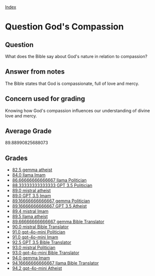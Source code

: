 
[Index](../../index.md)
# Question God's Compassion
## Question
What does the Bible say about God's nature in relation to compassion?

## Answer from notes
The Bible states that God is compassionate, full of love and mercy.

## Concern used for grading
Knowing how God's compassion influences our understanding of divine love and mercy.

## Average Grade
89.88990825688073

## Grades
 * [82.5 gemma atheist](../answers/gemma_atheist/God_s_Compassion.md)
 * [84.0 llama Imam](../answers/llama_Imam/God_s_Compassion.md)
 * [86.66666666666667 llama Politician](../answers/llama_Politician/God_s_Compassion.md)
 * [88.33333333333333 GPT 3.5 Politician](../answers/GPT_3.5_Politician/God_s_Compassion.md)
 * [89.0 mistral atheist](../answers/mistral_atheist/God_s_Compassion.md)
 * [89.0 GPT 3.5 Imam](../answers/GPT_3.5_Imam/God_s_Compassion.md)
 * [89.16666666666667 gemma Politician](../answers/gemma_Politician/God_s_Compassion.md)
 * [89.16666666666667 GPT 3.5 Atheist](../answers/GPT_3.5_Atheist/God_s_Compassion.md)
 * [89.4 mistral Imam](../answers/mistral_Imam/God_s_Compassion.md)
 * [89.5 llama atheist](../answers/llama_atheist/God_s_Compassion.md)
 * [89.66666666666667 gemma Bible Translator](../answers/gemma_Bible_Translator/God_s_Compassion.md)
 * [90.0 mistral Bible Translator](../answers/mistral_Bible_Translator/God_s_Compassion.md)
 * [91.0 gpt-4o-mini Politician](../answers/gpt-4o-mini_Politician/God_s_Compassion.md)
 * [91.0 gpt-4o-mini Imam](../answers/gpt-4o-mini_Imam/God_s_Compassion.md)
 * [92.5 GPT 3.5 Bible Translator](../answers/GPT_3.5_Bible_Translator/God_s_Compassion.md)
 * [93.0 mistral Politician](../answers/mistral_Politician/God_s_Compassion.md)
 * [93.0 gpt-4o-mini Bible Translator](../answers/gpt-4o-mini_Bible_Translator/God_s_Compassion.md)
 * [94.0 gemma Imam](../answers/gemma_Imam/God_s_Compassion.md)
 * [94.16666666666667 llama Bible Translator](../answers/llama_Bible_Translator/God_s_Compassion.md)
 * [94.2 gpt-4o-mini Atheist](../answers/gpt-4o-mini_Atheist/God_s_Compassion.md)
